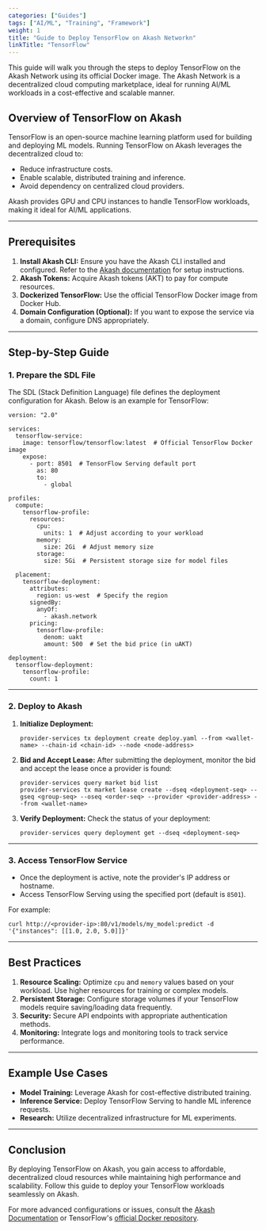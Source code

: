 ```yaml
---
categories: ["Guides"]
tags: ["AI/ML", "Training", "Framework"]
weight: 1
title: "Guide to Deploy TensorFlow on Akash Networkn"
linkTitle: "TensorFlow"
---
```




This guide will walk you through the steps to deploy TensorFlow on the Akash Network using its official Docker image. The Akash Network is a decentralized cloud computing marketplace, ideal for running AI/ML workloads in a cost-effective and scalable manner.

## **Overview of TensorFlow on Akash**

TensorFlow is an open-source machine learning platform used for building and deploying ML models. Running TensorFlow on Akash leverages the decentralized cloud to:
- Reduce infrastructure costs.
- Enable scalable, distributed training and inference.
- Avoid dependency on centralized cloud providers.

Akash provides GPU and CPU instances to handle TensorFlow workloads, making it ideal for AI/ML applications.

---

## **Prerequisites**
1. **Install Akash CLI:** Ensure you have the Akash CLI installed and configured. Refer to the [Akash documentation](https://docs.akash.network) for setup instructions.
2. **Akash Tokens:** Acquire Akash tokens (AKT) to pay for compute resources.
3. **Dockerized TensorFlow:** Use the official TensorFlow Docker image from Docker Hub.
4. **Domain Configuration (Optional):** If you want to expose the service via a domain, configure DNS appropriately.

---

## **Step-by-Step Guide**

### **1. Prepare the SDL File**
The SDL (Stack Definition Language) file defines the deployment configuration for Akash. Below is an example for TensorFlow:

```
version: "2.0"

services:
  tensorflow-service:
    image: tensorflow/tensorflow:latest  # Official TensorFlow Docker image
    expose:
      - port: 8501  # TensorFlow Serving default port
        as: 80
        to:
          - global

profiles:
  compute:
    tensorflow-profile:
      resources:
        cpu:
          units: 1  # Adjust according to your workload
        memory:
          size: 2Gi  # Adjust memory size
        storage:
          size: 5Gi  # Persistent storage size for model files

  placement:
    tensorflow-deployment:
      attributes:
        region: us-west  # Specify the region
      signedBy:
        anyOf:
          - akash.network
      pricing:
        tensorflow-profile:
          denom: uakt
          amount: 500  # Set the bid price (in uAKT)

deployment:
  tensorflow-deployment:
    tensorflow-profile:
      count: 1
```

---

### **2. Deploy to Akash**
1. **Initialize Deployment:**
   ```
   provider-services tx deployment create deploy.yaml --from <wallet-name> --chain-id <chain-id> --node <node-address>
   ```

2. **Bid and Accept Lease:**
   After submitting the deployment, monitor the bid and accept the lease once a provider is found:
   ```
   provider-services query market bid list
   provider-services tx market lease create --dseq <deployment-seq> --gseq <group-seq> --oseq <order-seq> --provider <provider-address> --from <wallet-name>
   ```

3. **Verify Deployment:**
   Check the status of your deployment:
   ```
   provider-services query deployment get --dseq <deployment-seq>
   ```

---

### **3. Access TensorFlow Service**
- Once the deployment is active, note the provider's IP address or hostname.
- Access TensorFlow Serving using the specified port (default is `8501`).

For example:
```
curl http://<provider-ip>:80/v1/models/my_model:predict -d '{"instances": [[1.0, 2.0, 5.0]]}'
```

---

## **Best Practices**
1. **Resource Scaling:** Optimize `cpu` and `memory` values based on your workload. Use higher resources for training or complex models.
2. **Persistent Storage:** Configure storage volumes if your TensorFlow models require saving/loading data frequently.
3. **Security:** Secure API endpoints with appropriate authentication methods.
4. **Monitoring:** Integrate logs and monitoring tools to track service performance.

---

## **Example Use Cases**
- **Model Training:** Leverage Akash for cost-effective distributed training.
- **Inference Service:** Deploy TensorFlow Serving to handle ML inference requests.
- **Research:** Utilize decentralized infrastructure for ML experiments.

---

## **Conclusion**
By deploying TensorFlow on Akash, you gain access to affordable, decentralized cloud resources while maintaining high performance and scalability. Follow this guide to deploy your TensorFlow workloads seamlessly on Akash.

For more advanced configurations or issues, consult the [Akash Documentation](docs/) or TensorFlow's [official Docker repository](https://hub.docker.com/r/tensorflow/tensorflow).